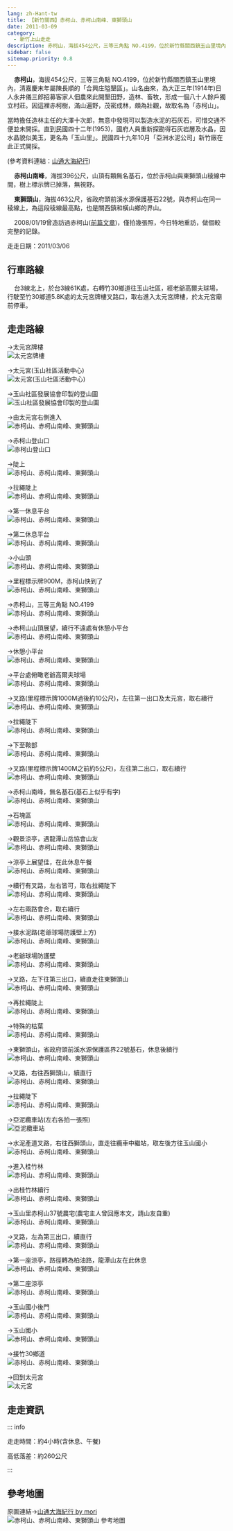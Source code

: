 ```yaml
---
lang: zh-Hant-tw
title: 【新竹關西】赤柯山、赤柯山南峰、東獅頭山
date: 2011-03-09
category: 
  - 新竹上山走走
description: 赤柯山，海拔454公尺，三等三角點 NO.4199，位於新竹縣關西鎮玉山里境內，清嘉慶末年屬陳長順的「合興庄隘墾區」。山名由來，為大正三年(1914年)日人永井儀三郎招募客家人佃農來此開墾田野，造林、畜牧，形成一個八十人餘戶獨立村莊。因這裡赤柯樹，滿山遍野，茂密成林，頗為壯觀，故取名為「赤柯山」。
sidebar: false
sitemap.priority: 0.8
---
```


    **赤柯山**，海拔454公尺，三等三角點 NO.4199，位於新竹縣關西鎮玉山里境內，清嘉慶末年屬陳長順的「合興庄隘墾區」。山名由來，為大正三年(1914年)日人永井儀三郎招募客家人佃農來此開墾田野，造林、畜牧，形成一個八十人餘戶獨立村莊。因這裡赤柯樹，滿山遍野，茂密成林，頗為壯觀，故取名為「赤柯山」。

當時擔任造林主任的大澤十次郎，無意中發現可以製造水泥的石灰石，可惜交通不便並未開採。直到民國四十二年(1953)，國府人員重新探勘得石灰岩層及水晶，因水晶貌似美玉，更名為「玉山里」。民國四十九年10月「亞洲水泥公司」新竹廠在此正式開採。

(參考資料連結：[山通大海紀行](http://blog.xuite.net/hn86740292/moriwei/8067609))  

<!-- more -->

    **赤柯山南峰**，海拔396公尺，山頂有顆無名基石，位於赤柯山與東獅頭山稜線中間，樹上標示牌已掉落，無視野。  

    **東獅頭山**，海拔463公尺，省政府頭前溪水源保護基石22號，與赤柯山在同一稜線上，為這段稜線最高點，也是關西鎮和橫山鄉的界山。  

    2008/01/19曾造訪過赤柯山([前篇文章](http://blog.xuite.net/shiun101/1013399/23619884))，僅拍幾張照，今日特地重訪，做個較完整的記錄。

走走日期：2011/03/06

## 行車路線
    台3線北上，於台3線61K處，右轉竹30鄉道往玉山社區，經老爺高爾夫球場，行駛至竹30鄉道5.8K處的太元宮牌樓叉路口，取右進入太元宮牌樓，於太元宮廟前停車。

## 走走路線
→太元宮牌樓  
![太元宮牌樓](https://1013399.github.io/image-4/256/180344810_l.jpg)

→太元宮(玉山社區活動中心)  
![太元宮(玉山社區活動中心)](https://1013399.github.io/image-4/256/180344813_l.jpg)

→玉山社區發展協會印製的登山圖  
![玉山社區發展協會印製的登山圖](https://1013399.github.io/image-4/256/180344803_l.jpg)

→由太元宮右側進入  
![赤柯山、赤柯山南峰、東獅頭山](https://1013399.github.io/image-4/256/180344815_l.jpg)

→赤柯山登山口  
![赤柯山登山口](https://1013399.github.io/image-4/256/180344818_l.jpg)

→陡上  
![赤柯山、赤柯山南峰、東獅頭山](https://1013399.github.io/image-4/256/180344820_l.jpg)

→拉繩陡上  
![赤柯山、赤柯山南峰、東獅頭山](https://1013399.github.io/image-4/256/180344822_l.jpg)

→第一休息平台  
![赤柯山、赤柯山南峰、東獅頭山](https://1013399.github.io/image-4/256/180344825_l.jpg)

→第二休息平台  
![赤柯山、赤柯山南峰、東獅頭山](https://1013399.github.io/image-4/256/180344828_l.jpg)

→小山頭  
![赤柯山、赤柯山南峰、東獅頭山](https://1013399.github.io/image-4/256/180344832_l.jpg)

→里程標示牌900M，赤柯山快到了  
![赤柯山、赤柯山南峰、東獅頭山](https://1013399.github.io/image-4/256/180344834_l.jpg)

→赤柯山，三等三角點 NO.4199  
![赤柯山、赤柯山南峰、東獅頭山](https://1013399.github.io/image-4/256/180344839_l.jpg)

→赤柯山山頂展望，續行不遠處有休憩小平台  
![赤柯山、赤柯山南峰、東獅頭山](https://1013399.github.io/image-4/256/180344842_l.jpg)

→休憩小平台  
![赤柯山、赤柯山南峰、東獅頭山](https://1013399.github.io/image-4/256/180344845_l.jpg)

→平台處俯瞰老爺高爾夫球場  
![赤柯山、赤柯山南峰、東獅頭山](https://1013399.github.io/image-4/256/180344847_l.jpg)

→叉路(里程標示牌1000M過後約10公尺)，左往第一出口及太元宮，取右續行  
![赤柯山、赤柯山南峰、東獅頭山](https://1013399.github.io/image-4/256/180344852_l.jpg)

→拉繩陡下  
![赤柯山、赤柯山南峰、東獅頭山](https://1013399.github.io/image-4/256/180344857_l.jpg)

→下至鞍部  
![赤柯山、赤柯山南峰、東獅頭山](https://1013399.github.io/image-4/256/180344858_l.jpg)

→叉路(里程標示牌1400M之前約5公尺)，左往第二出口，取右續行  
![赤柯山、赤柯山南峰、東獅頭山](https://1013399.github.io/image-4/256/180344863_l.jpg)

→赤柯山南峰，無名基石(基石上似乎有字)  
![赤柯山、赤柯山南峰、東獅頭山](https://1013399.github.io/image-4/256/180344869_l.jpg)

→石塊區  
![赤柯山、赤柯山南峰、東獅頭山](https://1013399.github.io/image-4/256/180344873_l.jpg)

→觀景涼亭，遇龍潭山岳協會山友  
![赤柯山、赤柯山南峰、東獅頭山](https://1013399.github.io/image-4/256/180344877_l.jpg)

→涼亭上展望佳，在此休息午餐  
![赤柯山、赤柯山南峰、東獅頭山](https://1013399.github.io/image-4/256/180344880_l.jpg)

→續行有叉路，左右皆可，取右拉繩陡下  
![赤柯山、赤柯山南峰、東獅頭山](https://1013399.github.io/image-4/256/180344886_l.jpg)

→左右兩路會合，取右續行  
![赤柯山、赤柯山南峰、東獅頭山](https://1013399.github.io/image-4/256/180344889_l.jpg)

→接水泥路(老爺球場防護壁上方)  
![赤柯山、赤柯山南峰、東獅頭山](https://1013399.github.io/image-4/256/180344890_l.jpg)

→老爺球場防護壁  
![赤柯山、赤柯山南峰、東獅頭山](https://1013399.github.io/image-4/256/180344894_l.jpg)

→叉路，左下往第三出口，續直走往東獅頭山  
![赤柯山、赤柯山南峰、東獅頭山](https://1013399.github.io/image-4/256/180344897_l.jpg)

→再拉繩陡上  
![赤柯山、赤柯山南峰、東獅頭山](https://1013399.github.io/image-4/256/180344900_l.jpg)

→特殊的枯葉  
![赤柯山、赤柯山南峰、東獅頭山](https://1013399.github.io/image-4/256/180344902_l.jpg)

→東獅頭山，省政府頭前溪水源保護區界22號基石，休息後續行  
![赤柯山、赤柯山南峰、東獅頭山](https://1013399.github.io/image-4/256/180344906_l.jpg)

→叉路，右往西獅頭山，續直行  
![赤柯山、赤柯山南峰、東獅頭山](https://1013399.github.io/image-4/256/180344908_l.jpg)

→拉繩陡下  
![赤柯山、赤柯山南峰、東獅頭山](https://1013399.github.io/image-4/256/180344910_l.jpg)

→亞泥纜車站(左右各拍一張照)  
![亞泥纜車站](https://1013399.github.io/image-4/256/180344913_l.jpg)

→水泥產道叉路，右往西獅頭山，直走往纜車中繼站，取左後方往玉山國小  
![赤柯山、赤柯山南峰、東獅頭山](https://1013399.github.io/image-4/256/180344914_l.jpg)

→進入桂竹林  
![赤柯山、赤柯山南峰、東獅頭山](https://1013399.github.io/image-4/256/180344921_l.jpg)

→出桂竹林續行  
![赤柯山、赤柯山南峰、東獅頭山](https://1013399.github.io/image-4/256/180344923_l.jpg)

→玉山里赤柯山37號農宅(農宅主人曾回應本文，請山友自重)  
![赤柯山、赤柯山南峰、東獅頭山](https://1013399.github.io/image-4/256/180344927_l.jpg)

→叉路，左為第三出口，續直行  
![赤柯山、赤柯山南峰、東獅頭山](https://1013399.github.io/image-4/256/180344928_l.jpg)

→第一座涼亭，路徑轉為柏油路，龍潭山友在此休息  
![赤柯山、赤柯山南峰、東獅頭山](https://1013399.github.io/image-4/256/180344932_l.jpg)

→第二座涼亭  
![赤柯山、赤柯山南峰、東獅頭山](https://1013399.github.io/image-4/256/180344933_l.jpg)

→玉山國小後門  
![赤柯山、赤柯山南峰、東獅頭山](https://1013399.github.io/image-4/256/180344937_l.jpg)

→玉山國小  
![赤柯山、赤柯山南峰、東獅頭山](https://1013399.github.io/image-4/256/180344939_l.jpg)

→接竹30鄉道  
![赤柯山、赤柯山南峰、東獅頭山](https://1013399.github.io/image-4/256/180344941_l.jpg)

→回到太元宮  
![太元宮](https://1013399.github.io/image-4/256/180344946_l.jpg)


## 走走資訊

::: info

走走時間：約4小時(含休息、午餐)

高低落差：約260公尺

:::

## 參考地圖
原圖連結→[山通大海紀行 by mori](http://blog.xuite.net/hn86740292/moriwei/8067609)  
![赤柯山、赤柯山南峰、東獅頭山 參考地圖](https://1013399.github.io/image-4/256/180345005_l.jpg)
